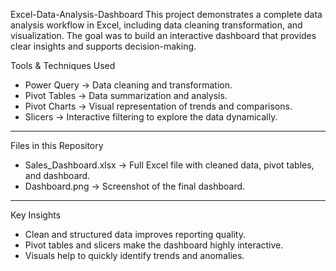  Excel-Data-Analysis-Dashboard
This project demonstrates a complete data analysis workflow in Excel, including data cleaning transformation, and visualization.   The goal was to build an interactive dashboard that provides clear insights and supports decision-making.

 Tools & Techniques Used
- Power Query → Data cleaning and transformation.  
- Pivot Tables → Data summarization and analysis.  
- Pivot Charts → Visual representation of trends and comparisons.  
- Slicers → Interactive filtering to explore the data dynamically.  

---

 Files in this Repository
- Sales_Dashboard.xlsx → Full Excel file with cleaned data, pivot tables, and dashboard.  
- Dashboard.png → Screenshot of the final dashboard.  

---

 Key Insights
- Clean and structured data improves reporting quality.  
- Pivot tables and slicers make the dashboard highly interactive.  
- Visuals help to quickly identify trends and anomalies.  
